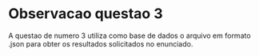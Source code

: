 # Observacao questao 3
A questao de numero 3 utiliza como base de dados o arquivo em formato .json para obter os resultados solicitados no enunciado.
